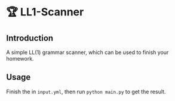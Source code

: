 # :trophy: LL1-Scanner

## Introduction

A simple LL(1) grammar scanner, which can be used to finish your homework.

## Usage

Finish the in `input.yml`, then run `python main.py` to get the result.
